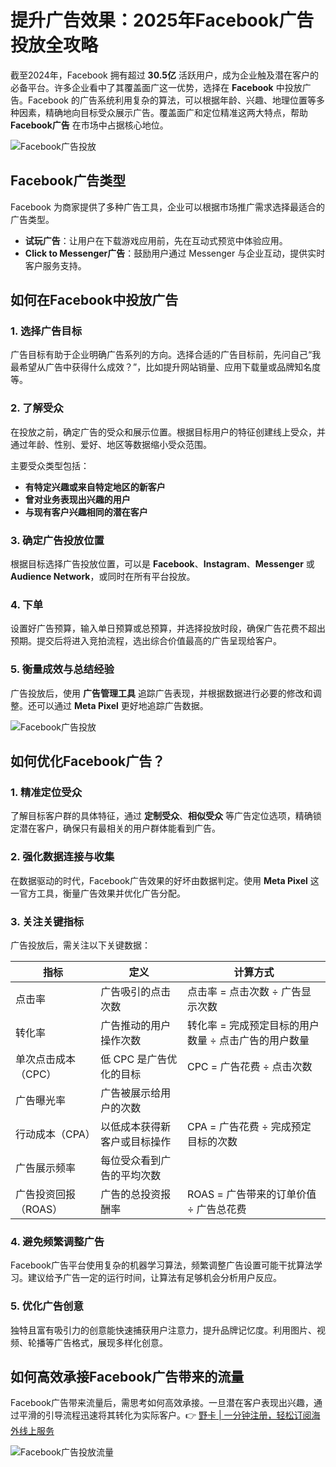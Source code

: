 # 提升广告效果：2025年Facebook广告投放全攻略

截至2024年，Facebook 拥有超过 **30.5亿** 活跃用户，成为企业触及潜在客户的必备平台。许多企业看中了其覆盖面广这一优势，选择在 **Facebook** 中投放广告。Facebook 的广告系统利用复杂的算法，可以根据年龄、兴趣、地理位置等多种因素，精确地向目标受众展示广告。覆盖面广和定位精准这两大特点，帮助 **Facebook广告** 在市场中占据核心地位。

![Facebook广告投放](https://bbtdd.com/wp-content/uploads/img/67904289568.webp)

## Facebook广告类型

Facebook 为商家提供了多种广告工具，企业可以根据市场推广需求选择最适合的广告类型。

- **试玩广告**：让用户在下载游戏应用前，先在互动式预览中体验应用。
- **Click to Messenger广告**：鼓励用户通过 Messenger 与企业互动，提供实时客户服务支持。

## 如何在Facebook中投放广告

### 1. 选择广告目标
广告目标有助于企业明确广告系列的方向。选择合适的广告目标前，先问自己“我最希望从广告中获得什么成效？”，比如提升网站销量、应用下载量或品牌知名度等。

### 2. 了解受众
在投放之前，确定广告的受众和展示位置。根据目标用户的特征创建线上受众，并通过年龄、性别、爱好、地区等数据缩小受众范围。

主要受众类型包括：
- **有特定兴趣或来自特定地区的新客户**
- **曾对业务表现出兴趣的用户**
- **与现有客户兴趣相同的潜在客户**

### 3. 确定广告投放位置
根据目标选择广告投放位置，可以是 **Facebook**、**Instagram**、**Messenger** 或 **Audience Network**，或同时在所有平台投放。

### 4. 下单
设置好广告预算，输入单日预算或总预算，并选择投放时段，确保广告花费不超出预期。提交后将进入竞拍流程，选出综合价值最高的广告呈现给客户。

### 5. 衡量成效与总结经验
广告投放后，使用 **广告管理工具** 追踪广告表现，并根据数据进行必要的修改和调整。还可以通过 **Meta Pixel** 更好地追踪广告数据。

![Facebook广告投放](https://bbtdd.com/wp-content/uploads/img/21524801148841.webp)

## 如何优化Facebook广告？

### 1. 精准定位受众
了解目标客户群的具体特征，通过 **定制受众**、**相似受众** 等广告定位选项，精确锁定潜在客户，确保只有最相关的用户群体能看到广告。

### 2. 强化数据连接与收集
在数据驱动的时代，Facebook广告效果的好坏由数据判定。使用 **Meta Pixel** 这一官方工具，衡量广告效果并优化广告分配。

### 3. 关注关键指标
广告投放后，需关注以下关键数据：

| 指标               | 定义                                | 计算方式                                                      |
|--------------------|-------------------------------------|-------------------------------------------------------------|
| 点击率             | 广告吸引的点击次数                 | 点击率 = 点击次数 ÷ 广告显示次数                             |
| 转化率             | 广告推动的用户操作次数             | 转化率 = 完成预定目标的用户数量 ÷ 点击广告的用户数量         |
| 单次点击成本（CPC）| 低 CPC 是广告优化的目标             | CPC = 广告花费 ÷ 点击次数                                    |
| 广告曝光率         | 广告被展示给用户的次数             |                                                             |
| 行动成本（CPA）    | 以低成本获得新客户或目标操作       | CPA = 广告花费 ÷ 完成预定目标的次数                          |
| 广告展示频率       | 每位受众看到广告的平均次数         |                                                             |
| 广告投资回报（ROAS）| 广告的总投资报酬率                 | ROAS = 广告带来的订单价值 ÷ 广告总花费                      |

### 4. 避免频繁调整广告
Facebook广告平台使用复杂的机器学习算法，频繁调整广告设置可能干扰算法学习。建议给予广告一定的运行时间，让算法有足够机会分析用户反应。

### 5. 优化广告创意
独特且富有吸引力的创意能快速捕获用户注意力，提升品牌记忆度。利用图片、视频、轮播等广告格式，展现多样化创意。

## 如何高效承接Facebook广告带来的流量

Facebook广告带来流量后，需思考如何高效承接。一旦潜在客户表现出兴趣，通过平滑的引导流程迅速将其转化为实际客户。👉 [野卡 | 一分钟注册，轻松订阅海外线上服务](https://bbtdd.com/yeka)

![Facebook广告投放流量](https://bbtdd.com/wp-content/uploads/img/49321689.webp)